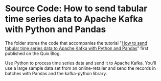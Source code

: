 # Source Code: How to send tabular time series data to Apache Kafka with Python and Pandas

The folder stores the code that accompanies the tutorial "[How to send tabular time series data to Apache Kafka with Python and Pandas](https://www.quix.io/blog/send-timeseries-data-to-kafka-python)" first published on the Quix Blog.

Use Python to process time series data and send it to Apache Kafka. You'll use a large sample data set from an online-retailer and send the records in batches with Pandas and the kafka-python library.
